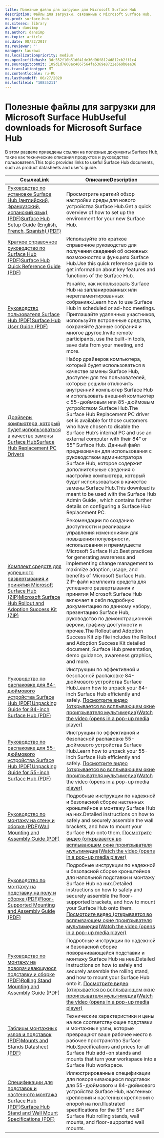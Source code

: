 ```yaml
---
title: Полезные файлы для загрузки для Microsoft Surface Hub
description: Файлы для загрузки, связанные с Microsoft Surface Hub.
ms.prod: surface-hub
ms.sitesec: library
author: dansimp
ms.author: dansimp
ms.topic: article
ms.date: 08/22/2017
ms.reviewer: ''
manager: laurawi
ms.localizationpriority: medium
ms.openlocfilehash: 3dc552f10b51d041de36d96f8124d812cb2ff1c4
ms.sourcegitcommit: 109d1d7608ac4667564fa5369e8722e569b8ea36
ms.translationtype: MT
ms.contentlocale: ru-RU
ms.lasthandoff: 06/27/2020
ms.locfileid: "10835211"
---
```

# <span data-ttu-id="4bdee-103">Полезные файлы для загрузки для Microsoft Surface Hub</span><span class="sxs-lookup"><span data-stu-id="4bdee-103">Useful downloads for Microsoft Surface Hub</span></span>

<span data-ttu-id="4bdee-104">В этом разделе приведены ссылки на полезные документы Surface Hub, такие как технические описания продуктов и руководство пользователя.</span><span class="sxs-lookup"><span data-stu-id="4bdee-104">This topic provides links to useful Surface Hub documents, such as product datasheets and user's guide.</span></span>

| <span data-ttu-id="4bdee-105">Ссылка</span><span class="sxs-lookup"><span data-stu-id="4bdee-105">Link</span></span> | <span data-ttu-id="4bdee-106">Описание</span><span class="sxs-lookup"><span data-stu-id="4bdee-106">Description</span></span> |
| --- | --- |
| [<span data-ttu-id="4bdee-107">Руководство по установке Surface Hub (английский, французский, испанский язык) (PDF)</span><span class="sxs-lookup"><span data-stu-id="4bdee-107">Surface Hub Setup Guide (English, French, Spanish) (PDF)</span></span>](https://download.microsoft.com/download/0/1/6/016363A4-8602-4F01-8281-9BE5C814DC78/Setup-Guide_EN-FR-SP.pdf) | <span data-ttu-id="4bdee-108">Просмотрите краткий обзор настройки среды для нового устройства Surface Hub.</span><span class="sxs-lookup"><span data-stu-id="4bdee-108">Get a quick overview of how to set up the environment for your new Surface Hub.</span></span> |
| [<span data-ttu-id="4bdee-109">Краткое справочное руководство по Surface Hub (PDF)</span><span class="sxs-lookup"><span data-stu-id="4bdee-109">Surface Hub Quick Reference Guide (PDF)</span></span>](https://download.microsoft.com/download/9/E/E/9EE660F8-3FC6-4909-969E-89EA648F06DB/Surface%20Hub%20Quick%20Reference%20Guide_en-us.pdf)  | <span data-ttu-id="4bdee-110">Используйте это краткое справочное руководство для получения сведений об основных возможностях и функциях Surface Hub.</span><span class="sxs-lookup"><span data-stu-id="4bdee-110">Use this quick reference guide to get information about key features and functions of the Surface Hub.</span></span> |
| [<span data-ttu-id="4bdee-111">Руководство пользователя Surface Hub (PDF)</span><span class="sxs-lookup"><span data-stu-id="4bdee-111">Surface Hub User Guide (PDF)</span></span>](https://download.microsoft.com/download/3/6/B/36B6331E-0C63-4E71-A05D-EE88D05081F8/surface-hub-user-guide-en-us.pdf) | <span data-ttu-id="4bdee-112">Узнайте, как использовать Surface Hub на запланированных или нерегламентированных собраниях.</span><span class="sxs-lookup"><span data-stu-id="4bdee-112">Learn how to use Surface Hub in scheduled or ad-hoc meetings.</span></span> <span data-ttu-id="4bdee-113">Приглашайте удаленных участников, используйте встроенные средства, сохраняйте данные собрания и многое другое.</span><span class="sxs-lookup"><span data-stu-id="4bdee-113">Invite remote participants, use the built-in tools, save data from your meeting, and more.</span></span> |
| [<span data-ttu-id="4bdee-114">Драйверы компьютера, который будет использоваться в качестве замены Surface Hub</span><span class="sxs-lookup"><span data-stu-id="4bdee-114">Surface Hub Replacement PC Drivers</span></span>](https://www.microsoft.com/download/details.aspx?id=52210) | <span data-ttu-id="4bdee-115">Набор драйверов компьютера, который будет использоваться в качестве замены Surface Hub, доступен для тех пользователей, которые решили отключить внутренний компьютер Surface Hub и использовать внешний компьютер с 55-дюймовым или 85-дюймовым устройством Surface Hub.</span><span class="sxs-lookup"><span data-stu-id="4bdee-115">The Surface Hub Replacement PC driver set is available for those customers who have chosen to disable the Surface Hub’s internal PC and use an external computer with their 84” or 55” Surface Hub.</span></span> <span data-ttu-id="4bdee-116">Данный файл предназначен для использования с руководством администратора Surface Hub, которое содержит дополнительные сведения о настройке компьютера, который будет использоваться в качестве замены Surface Hub.</span><span class="sxs-lookup"><span data-stu-id="4bdee-116">This download is meant to be used with the Surface Hub Admin Guide , which contains further details on configuring a Surface Hub Replacement PC.</span></span>  |
| [<span data-ttu-id="4bdee-117">Комплект средств для успешного развертывания и принятия Microsoft Surface Hub (ZIP)</span><span class="sxs-lookup"><span data-stu-id="4bdee-117">Microsoft Surface Hub Rollout and Adoption Success Kit (ZIP)</span></span>](https://download.microsoft.com/download/F/A/3/FA3ADEA4-4966-456B-8BDE-0A594FD52C6C/Surface_Hub_Adoption_Kit_Final_0519.pdf) | <span data-ttu-id="4bdee-118">Рекомендации по созданию доступности и реализации управления изменениями для повышения популярности, использования и преимуществ Microsoft Surface Hub.</span><span class="sxs-lookup"><span data-stu-id="4bdee-118">Best practices for generating awareness and implementing change management to maximize adoption, usage, and benefits of Microsoft Surface Hub.</span></span> <span data-ttu-id="4bdee-119">ZIP-файл комплекта средств для успешного развертывания и принятия Microsoft Surface Hub включает в себя подробную документацию по данному набору, презентацию Surface Hub, руководство по демонстрационной версии, графику доступности и прочее.</span><span class="sxs-lookup"><span data-stu-id="4bdee-119">The Rollout and Adoption Success Kit zip file includes the Rollout and Adoption Success Kit detailed document, Surface Hub presentation, demo guidance, awareness graphics, and more.</span></span> |
| [<span data-ttu-id="4bdee-120">Руководство по распаковке для 84-дюймового устройства Surface Hub (PDF)</span><span class="sxs-lookup"><span data-stu-id="4bdee-120">Unpacking Guide for 84-inch Surface Hub (PDF)</span></span>](https://download.microsoft.com/download/5/2/B/52B4007E-D8C8-4EED-ACA9-FEEF93F6055C/84_Unpacking_Guide_English_French-Spanish.pdf) | <span data-ttu-id="4bdee-121">Инструкции по эффективной и безопасной распаковке 84-дюймового устройства Surface Hub.</span><span class="sxs-lookup"><span data-stu-id="4bdee-121">Learn how to unpack your 84-inch Surface Hub efficiently and safely.</span></span> [<span data-ttu-id="4bdee-122">Посмотрите видео (открывается во всплывающем окне проигрывателя мультимедиа)</span><span class="sxs-lookup"><span data-stu-id="4bdee-122">Watch the video (opens in a pop-up media player)</span></span>](http://compass.xbox.com/assets/75/2b/752b73dc-6e9d-4692-8ba1-0f9fc03bff6b.mov?n=04.07.16_installation_video_03_unpacking_84.mov) |
| [<span data-ttu-id="4bdee-123">Руководство по распаковке для 55-дюймового устройства Surface Hub (PDF)</span><span class="sxs-lookup"><span data-stu-id="4bdee-123">Unpacking Guide for 55-inch Surface Hub (PDF)</span></span>](https://download.microsoft.com/download/2/E/7/2E7616A2-F936-4512-8052-1E2D92DFD070/55_Unpacking_Guide_English-French-Spanish.PDF) | <span data-ttu-id="4bdee-124">Инструкции по эффективной и безопасной распаковке 55-дюймового устройства Surface Hub.</span><span class="sxs-lookup"><span data-stu-id="4bdee-124">Learn how to unpack your 55-inch Surface Hub efficiently and safely.</span></span> [<span data-ttu-id="4bdee-125">Посмотрите видео (открывается во всплывающем окне проигрывателя мультимедиа)</span><span class="sxs-lookup"><span data-stu-id="4bdee-125">Watch the video (opens in a pop-up media player)</span></span>](http://compass.xbox.com/assets/a9/d6/a9d6b4d7-d33f-4e8b-be92-28f7fc2c06d7.mov?n=04.07.16_installation_video_02_unpacking_55.mov) |
| [<span data-ttu-id="4bdee-126">Руководство по монтажу на стену и сборке (PDF)</span><span class="sxs-lookup"><span data-stu-id="4bdee-126">Wall Mounting and Assembly Guide (PDF)</span></span>](https://download.microsoft.com/download/7/0/2/702485E3-B55E-4DE8-B5DD-3B56F90DCF5D/SH-Guide_WACG_Wall_Mounts_EN-FR-ES-NL-DE-IT-PT-AR-DA-FI-NO-SV.pdf) | <span data-ttu-id="4bdee-127">Подробные инструкции по надежной и безопасной сборке настенных кронштейнов и монтажу Surface Hub на них.</span><span class="sxs-lookup"><span data-stu-id="4bdee-127">Detailed instructions on how to safely and securely assemble the wall brackets, and how to mount your Surface Hub onto them.</span></span> [<span data-ttu-id="4bdee-128">Посмотрите видео (открывается во всплывающем окне проигрывателя мультимедиа)</span><span class="sxs-lookup"><span data-stu-id="4bdee-128">Watch the video (opens in a pop-up media player)</span></span>](http://compass.xbox.com/assets/bf/4d/bf4d6f06-370c-45ee-88e6-c409873914e8.mov?n=04.07.16_installation_video_05_wall_mount.mov) |
| [<span data-ttu-id="4bdee-129">Руководство по монтажу на подставку на полу и сборке (PDF)</span><span class="sxs-lookup"><span data-stu-id="4bdee-129">Floor-Supported Mounting and Assembly Guide (PDF)</span></span>](https://download.microsoft.com/download/7/0/2/702485E3-B55E-4DE8-B5DD-3B56F90DCF5D/SH-Guide_WACG_Floor_Support_Mount_EN-FR-ES-NL-DE-IT-AR-DA-FI-NO-SV.pdf) | <span data-ttu-id="4bdee-130">Подробные инструкции по надежной и безопасной сборке кронштейнов для напольной подставки и монтажу Surface Hub на них.</span><span class="sxs-lookup"><span data-stu-id="4bdee-130">Detailed instructions on how to safely and securely assemble the floor-supported brackets, and how to mount your Surface Hub onto them.</span></span> [<span data-ttu-id="4bdee-131">Посмотрите видео (открывается во всплывающем окне проигрывателя мультимедиа)</span><span class="sxs-lookup"><span data-stu-id="4bdee-131">Watch the video (opens in a pop-up media player)</span></span>](http://compass.xbox.com/assets/ed/de/edde468a-e1d4-4ce8-8b61-c4527dd25c81.mov?n=04.07.16_installation_video_06_floor_support_mount.mov) |
| [<span data-ttu-id="4bdee-132">Руководство по монтажу на поворачивающуюся подставку и сборке (PDF)</span><span class="sxs-lookup"><span data-stu-id="4bdee-132">Rolling Stand Mounting and Assembly Guide (PDF)</span></span>](https://download.microsoft.com/download/7/0/2/702485E3-B55E-4DE8-B5DD-3B56F90DCF5D/SH-Guide_WACG_Rolling_Stands_EN-FR-ES-NL-DE-IT-AR-DA-FI-NO-SV.pdf) | <span data-ttu-id="4bdee-133">Подробные инструкции по надежной и безопасной сборке поворачивающейся подставки и монтажу Surface Hub на нее.</span><span class="sxs-lookup"><span data-stu-id="4bdee-133">Detailed instructions on how to safely and securely assemble the rolling stand, and how to mount your Surface Hub onto it.</span></span> [<span data-ttu-id="4bdee-134">Посмотрите видео (открывается во всплывающем окне проигрывателя мультимедиа)</span><span class="sxs-lookup"><span data-stu-id="4bdee-134">Watch the video (opens in a pop-up media player)</span></span>](http://compass.xbox.com/assets/1f/94/1f949613-3e4a-41e3-ad60-fe8aa7134115.mov?n=04.07.16_installation_video_04_rolling_stand_mount.mov) |
| [<span data-ttu-id="4bdee-135">Таблицы монтажных узлов и подставок (PDF)</span><span class="sxs-lookup"><span data-stu-id="4bdee-135">Mounts and Stands Datasheet (PDF)</span></span>](https://download.microsoft.com/download/5/0/1/501F98D9-1BCC-4448-A1DB-47056CEE33B6/20160711_Surface_Hub_Mounts_and_Stands_Datasheet.pdf) | <span data-ttu-id="4bdee-136">Технические характеристики и цены на все соответствующие подставки и монтажные узлы, которые превращают ваше рабочее место в рабочее пространство Surface Hub.</span><span class="sxs-lookup"><span data-stu-id="4bdee-136">Specifications and prices for all Surface Hub add-on stands and mounts that turn your workspace into a Surface Hub workspace.</span></span> |
| [<span data-ttu-id="4bdee-137">Спецификации для подставок и настенного монтажа Surface Hub (PDF)</span><span class="sxs-lookup"><span data-stu-id="4bdee-137">Surface Hub Stand and Wall Mount Specifications (PDF)</span></span>](https://download.microsoft.com/download/7/A/7/7A75BD0F-5A46-4BCE-B313-A80E47AEB581/20160720_Combined_Stand_Wall_Mount_Drawings.pdf) | <span data-ttu-id="4bdee-138">Иллюстрированные спецификации для поворачивающихся подставок для 55-дюймового и 84-дюймового устройства Surface Hub, настенных креплений и настенных креплений с опорой на пол.</span><span class="sxs-lookup"><span data-stu-id="4bdee-138">Illustrated specifications for the 55” and 84” Surface Hub rolling stands, wall mounts, and floor-supported wall mounts.</span></span> |




